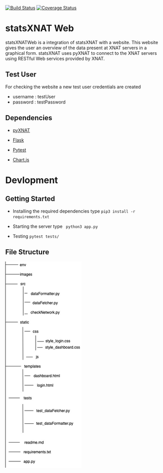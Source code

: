 [![Build Status](https://travis-ci.com/Udolf15/statsXNATWeb.svg?branch=master)](https://travis-ci.com/Udolf15/statsXNATWeb)
[![Coverage Status](https://coveralls.io/repos/github/Udolf15/statsXNATWeb/badge.svg)](https://coveralls.io/github/Udolf15/statsXNATWeb)

# statsXNAT Web

  

statsXNATWeb is a integration of statsXNAT with a website. This website gives the user an overview of the data present at XNAT servers in a graphical form. statsXNAT uses pyXNAT to connect to the XNAT servers using RESTful Web services provided by XNAT.

  

## Test User

For checking the website a new test user credentials are created
- username : testUser
- password : testPassword

  

## Dependencies

  

-  [pyXNAT](https://pyxnat.github.io/pyxnat/index.html)

-  [Flask](https://palletsprojects.com/p/flask/)

-  [Pytest](https://docs.pytest.org/en/latest/)

-  [Chart.js](https://www.chartjs.org/)

  

# Devlopment

  

## Getting Started

- Installing the required dependencies type ```pip3 install -r requirements.txt```

- Starting the server type ``` python3 app.py```

- Testing ``` pytest tests/ ```

  

## File Structure

![File Structure](https://github.com/Udolf15/statsXNATWeb/blob/master/images/fileStruct.jpg)